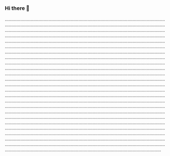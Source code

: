 ### Hi there 👋

.........................................................................................................................................................................................................................................................................................................................................................................................................................................................................................................................................................................................................................................................................................................................................................................................................................................................................................................................................................................................................................................................................................................................................................................................................................................................................................................................................................................................................................................................................................................................................................................................................................................................................................................................................................................................................................................................................................................................................................................................................................................................................................................................................................................................................................................................................................................................................................................................................................................................................................................................................................................................................................................................................................................................................................................................................................................................................................................................................................................................................................................................................................................................................................................................................................